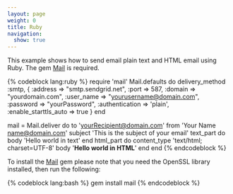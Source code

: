 ```yaml
---
layout: page
weight: 0
title: Ruby
navigation:
  show: true
---
```


This example shows how to send email plain text and HTML email using Ruby. The gem [Mail](https://github.com/mikel/mail) is required.


{% codeblock lang:ruby %}
require 'mail'
Mail.defaults do
  delivery_method :smtp, { :address   => "smtp.sendgrid.net",
                           :port      => 587,
                           :domain    => "yourdomain.com",
                           :user_name => "yourusername@domain.com",
                           :password  => "yourPassword",
                           :authentication => 'plain',
                           :enable_starttls_auto => true }
end

mail = Mail.deliver do
  to 'yourRecipient@domain.com'
  from 'Your Name <name@domain.com>'
  subject 'This is the subject of your email'
  text_part do
    body 'Hello world in text'
  end
  html_part do
    content_type 'text/html; charset=UTF-8'
    body '<b>Hello world in HTML</b>'
  end
end
{% endcodeblock %}

 To install the [Mail](https://github.com/mikel/mail) gem please note that you need the OpenSSL library installed, then run the following: 

{% codeblock lang:bash %}
gem install mail
{% endcodeblock %}


